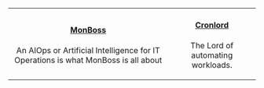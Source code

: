 |   |   |
|:----------:|:----------:|
|[<h4>MonBoss</h4>]({{#makeLink}}./landing.html?product_path=./products/monboss.md&menu_path=.menus/en{{/makeLink}})<p>An AIOps or Artificial Intelligence for IT Operations is what MonBoss is all about</p>|[<h4>Cronlord</h4>]({{#makeLink}}./landing.html?product_path=./products/cronlord.md&menu_path=.menus/en{{/makeLink}})<p>The Lord of automating workloads.</p>